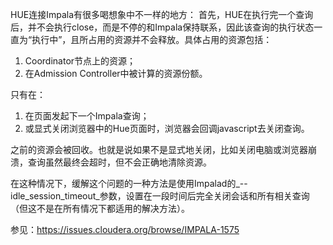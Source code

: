 HUE连接Impala有很多喝想象中不一样的地方：
首先，HUE在执行完一个查询后，并不会执行close，而是不停的和Impala保持联系，因此该查询的执行状态一直为“执行中”，且所占用的资源并不会释放。具体占用的资源包括：

1. Coordinator节点上的资源；
1. 在Admission Controller中被计算的资源份额。

只有在：

1. 在页面发起下一个Impala查询；
1. 或显式关闭浏览器中的Hue页面时，浏览器会回调javascript去关闭查询。

之前的资源会被回收。也就是说如果不是显式地关闭，比如关闭电脑或浏览器崩溃，查询虽然最终会超时，但不会正确地清除资源。

在这种情况下，缓解这个问题的一种方法是使用Impalad的_--idle_session_timeout_参数，设置在一段时间后完全关闭会话和所有相关查询（但这不是在所有情况下都适用的解决方法）。

参见：https://issues.cloudera.org/browse/IMPALA-1575
